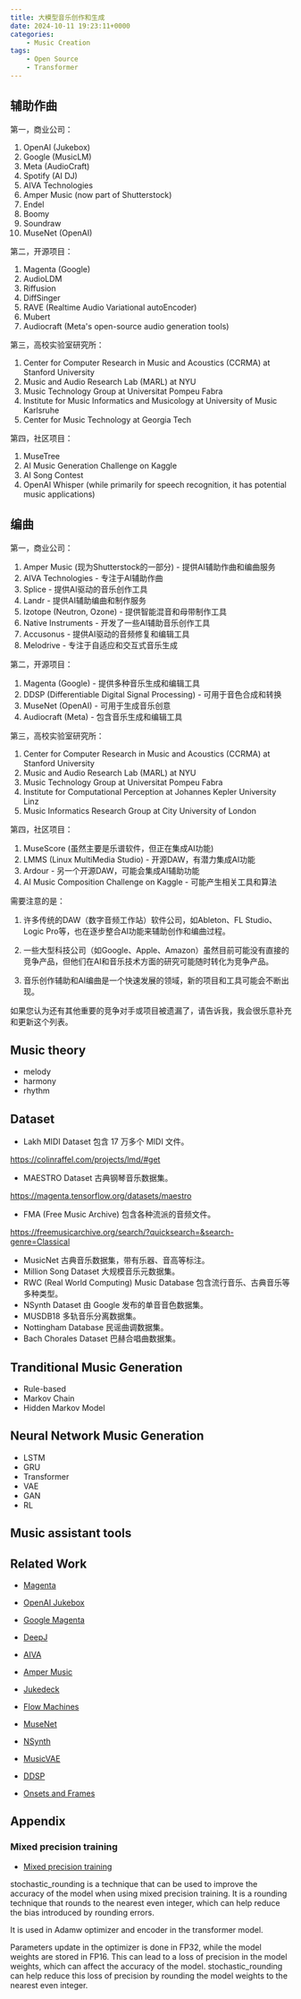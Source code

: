 ```yaml
---
title: 大模型音乐创作和生成
date: 2024-10-11 19:23:11+0000
categories:
    - Music Creation
tags:
    - Open Source
    - Transformer
---
```


<script defer src="/youtube.js" type="module"></script>
<script defer typse="module" src="https://cdn.jsdelivr.net/combine/npm/tone@14.7.58,npm/@magenta/music@1.23.1/es6/core.js,npm/focus-visible@5,npm/html-midi-player@1.4.0"></script>


<midi-visualizer type="piano-roll" id="myVisualizer"></midi-visualizer>

<midi-player
  src="https://tannal.github.io/test.mid"
  sound-font visualizer="#myVisualizer">
</midi-player>

<script defer src="/bilibili-player.js" type="module"></script>

## 辅助作曲

第一，商业公司：

1. OpenAI (Jukebox)
2. Google (MusicLM)
3. Meta (AudioCraft)
4. Spotify (AI DJ)
5. AIVA Technologies
6. Amper Music (now part of Shutterstock)
7. Endel
8. Boomy
9. Soundraw
10. MuseNet (OpenAI)

第二，开源项目：

1. Magenta (Google)
2. AudioLDM
3. Riffusion
4. DiffSinger
5. RAVE (Realtime Audio Variational autoEncoder)
6. Mubert
7. Audiocraft (Meta's open-source audio generation tools)

第三，高校实验室研究所：

1. Center for Computer Research in Music and Acoustics (CCRMA) at Stanford University
2. Music and Audio Research Lab (MARL) at NYU
3. Music Technology Group at Universitat Pompeu Fabra
4. Institute for Music Informatics and Musicology at University of Music Karlsruhe
5. Center for Music Technology at Georgia Tech

第四，社区项目：

1. MuseTree
2. AI Music Generation Challenge on Kaggle
3. AI Song Contest
4. OpenAI Whisper (while primarily for speech recognition, it has potential music applications)

## 编曲

第一，商业公司：

1. Amper Music (现为Shutterstock的一部分) - 提供AI辅助作曲和编曲服务
2. AIVA Technologies - 专注于AI辅助作曲
3. Splice - 提供AI驱动的音乐创作工具
4. Landr - 提供AI辅助编曲和制作服务
5. Izotope (Neutron, Ozone) - 提供智能混音和母带制作工具
6. Native Instruments - 开发了一些AI辅助音乐创作工具
7. Accusonus - 提供AI驱动的音频修复和编辑工具
8. Melodrive - 专注于自适应和交互式音乐生成

第二，开源项目：

1. Magenta (Google) - 提供多种音乐生成和编辑工具
2. DDSP (Differentiable Digital Signal Processing) - 可用于音色合成和转换
3. MuseNet (OpenAI) - 可用于生成音乐创意
4. Audiocraft (Meta) - 包含音乐生成和编辑工具

第三，高校实验室研究所：

1. Center for Computer Research in Music and Acoustics (CCRMA) at Stanford University
2. Music and Audio Research Lab (MARL) at NYU
3. Music Technology Group at Universitat Pompeu Fabra
4. Institute for Computational Perception at Johannes Kepler University Linz
5. Music Informatics Research Group at City University of London

第四，社区项目：

1. MuseScore (虽然主要是乐谱软件，但正在集成AI功能)
2. LMMS (Linux MultiMedia Studio) - 开源DAW，有潜力集成AI功能
3. Ardour - 另一个开源DAW，可能会集成AI辅助功能
4. AI Music Composition Challenge on Kaggle - 可能产生相关工具和算法

需要注意的是：

1. 许多传统的DAW（数字音频工作站）软件公司，如Ableton、FL Studio、Logic Pro等，也在逐步整合AI功能来辅助创作和编曲过程。

2. 一些大型科技公司（如Google、Apple、Amazon）虽然目前可能没有直接的竞争产品，但他们在AI和音乐技术方面的研究可能随时转化为竞争产品。

3. 音乐创作辅助和AI编曲是一个快速发展的领域，新的项目和工具可能会不断出现。

如果您认为还有其他重要的竞争对手或项目被遗漏了，请告诉我，我会很乐意补充和更新这个列表。

<!-- <bilibili-player bvid="BV1sxtsegEf3"></bilibili-player>; -->

## Music theory

- melody
- harmony
- rhythm

## Dataset

- Lakh MIDI Dataset 包含 17 万多个 MIDI 文件。

https://colinraffel.com/projects/lmd/#get

- MAESTRO Dataset 古典钢琴音乐数据集。

https://magenta.tensorflow.org/datasets/maestro

- FMA (Free Music Archive) 包含各种流派的音频文件。

https://freemusicarchive.org/search/?quicksearch=&search-genre=Classical

- MusicNet 古典音乐数据集，带有乐器、音高等标注。
- Million Song Dataset 大规模音乐元数据集。
- RWC (Real World Computing) Music Database 包含流行音乐、古典音乐等多种类型。
- NSynth Dataset 由 Google 发布的单音音色数据集。
- MUSDB18 多轨音乐分离数据集。
- Nottingham Database 民谣曲调数据集。
- Bach Chorales Dataset 巴赫合唱曲数据集。

## Tranditional Music Generation

- Rule-based
- Markov Chain
- Hidden Markov Model

## Neural Network Music Generation

- LSTM
- GRU
- Transformer
- VAE
- GAN
- RL


## Music assistant tools


##  Related Work

- [Magenta](https://magenta.tensorflow.org/)

- [OpenAI Jukebox](https://openai.com/research/jukebox/)

- [Google Magenta](https://magenta.tensorflow.org/)

- [DeepJ](https://deepj.net/)

- [AIVA](https://www.aiva.ai/)

- [Amper Music](https://www.ampermusic.com/)

- [Jukedeck](https://www.jukedeck.com/)

- [Flow Machines](https://www.flow-machines.com/)

- [MuseNet](https://openai.com/research/jukebox/)

- [NSynth](https://magenta.tensorflow.org/nsynth)

- [MusicVAE](https://magenta.tensorflow.org/music-vae)

- [DDSP](https://magenta.tensorflow.org/ddsp)

- [Onsets and Frames](https://magenta.tensorflow.org/onsets-frames)

## Appendix


### Mixed precision training

- [Mixed precision training](https://pytorch.org/docs/stable/notes/amp_examples.html)

stochastic_rounding is a technique that can be used to improve the accuracy of the model when using mixed precision training. It is a rounding technique that rounds to the nearest even integer, which can help reduce the bias introduced by rounding errors.

It is used in Adamw optimizer and encoder in the transformer model.

Parameters update in the optimizer is done in FP32, while the model weights are stored in FP16. This can lead to a loss of precision in the model weights, which can affect the accuracy of the model. stochastic_rounding can help reduce this loss of precision by rounding the model weights to the nearest even integer.